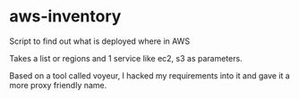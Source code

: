 # aws-inventory
Script to find out what is deployed where in AWS

Takes a list or regions and 1 service like ec2, s3 as parameters.

Based on a tool called voyeur, I hacked my requirements into it and gave it a more proxy friendly name.
